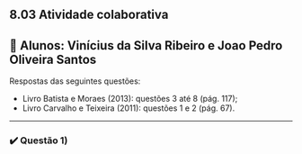 ## 8.03 Atividade colaborativa

## 🤝 Alunos: Vinícius da Silva Ribeiro e Joao Pedro Oliveira Santos

Respostas das seguintes questões:

- Livro Batista e Moraes (2013): questões 3 até 8 (pág. 117);
- Livro Carvalho e Teixeira (2011): questões 1 e 2 (pág. 67).

---
### ✔️ Questão 1) 
